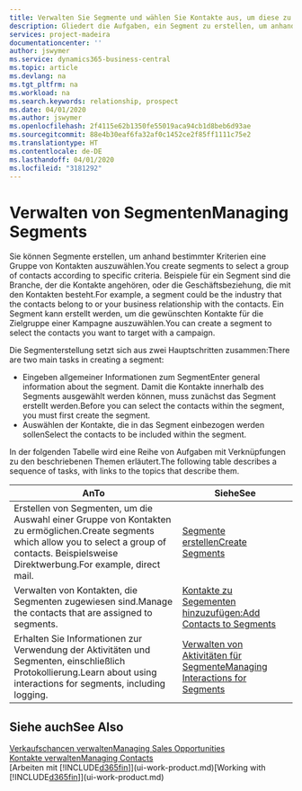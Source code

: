```yaml
---
title: Verwalten Sie Segmente und wählen Sie Kontakte aus, um diese zu berücksichtigen| Microsoft Docs
description: Gliedert die Aufgaben, ein Segment zu erstellen, um anhand bestimmter Kriterien eine Gruppe von Kontakten auszuwählen, zum Beispiel Kontakte in einer Branche, die Sie anvisieren möchten.
services: project-madeira
documentationcenter: ''
author: jswymer
ms.service: dynamics365-business-central
ms.topic: article
ms.devlang: na
ms.tgt_pltfrm: na
ms.workload: na
ms.search.keywords: relationship, prospect
ms.date: 04/01/2020
ms.author: jswymer
ms.openlocfilehash: 2f4115e62b1350fe55019aca94cb1d8beb6d93ae
ms.sourcegitcommit: 88e4b30eaf6fa32af0c1452ce2f85ff1111c75e2
ms.translationtype: HT
ms.contentlocale: de-DE
ms.lasthandoff: 04/01/2020
ms.locfileid: "3181292"
---
```

# <a name="managing-segments"></a><span data-ttu-id="c270a-103">Verwalten von Segmenten</span><span class="sxs-lookup"><span data-stu-id="c270a-103">Managing Segments</span></span>
<span data-ttu-id="c270a-104">Sie können Segmente erstellen, um anhand bestimmter Kriterien eine Gruppe von Kontakten auszuwählen.</span><span class="sxs-lookup"><span data-stu-id="c270a-104">You create segments to select a group of contacts according to specific criteria.</span></span> <span data-ttu-id="c270a-105">Beispiele für ein Segment sind die Branche, der die Kontakte angehören, oder die Geschäftsbeziehung, die mit den Kontakten besteht.</span><span class="sxs-lookup"><span data-stu-id="c270a-105">For example, a segment could be the industry that the contacts belong to or your business relationship with the contacts.</span></span> <span data-ttu-id="c270a-106">Ein Segment kann erstellt werden, um die gewünschten Kontakte für die Zielgruppe einer Kampagne auszuwählen.</span><span class="sxs-lookup"><span data-stu-id="c270a-106">You can create a segment to select the contacts you want to target with a campaign.</span></span>

<span data-ttu-id="c270a-107">Die Segmenterstellung setzt sich aus zwei Hauptschritten zusammen:</span><span class="sxs-lookup"><span data-stu-id="c270a-107">There are two main tasks in creating a segment:</span></span>

* <span data-ttu-id="c270a-108">Eingeben allgemeiner Informationen zum Segment</span><span class="sxs-lookup"><span data-stu-id="c270a-108">Enter general information about the segment.</span></span> <span data-ttu-id="c270a-109">Damit die Kontakte innerhalb des Segments ausgewählt werden können, muss zunächst das Segment erstellt werden.</span><span class="sxs-lookup"><span data-stu-id="c270a-109">Before you can select the contacts within the segment, you must first create the segment.</span></span>
* <span data-ttu-id="c270a-110">Auswählen der Kontakte, die in das Segment einbezogen werden sollen</span><span class="sxs-lookup"><span data-stu-id="c270a-110">Select the contacts to be included within the segment.</span></span>

<span data-ttu-id="c270a-111">In der folgenden Tabelle wird eine Reihe von Aufgaben mit Verknüpfungen zu den beschriebenen Themen erläutert.</span><span class="sxs-lookup"><span data-stu-id="c270a-111">The following table describes a sequence of tasks, with links to the topics that describe them.</span></span>

| <span data-ttu-id="c270a-112">An</span><span class="sxs-lookup"><span data-stu-id="c270a-112">To</span></span> | <span data-ttu-id="c270a-113">Siehe</span><span class="sxs-lookup"><span data-stu-id="c270a-113">See</span></span> |
| --- | --- |
| <span data-ttu-id="c270a-114">Erstellen von Segmenten, um die Auswahl einer Gruppe von Kontakten zu ermöglichen.</span><span class="sxs-lookup"><span data-stu-id="c270a-114">Create segments which allow you to select a group of contacts.</span></span> <span data-ttu-id="c270a-115">Beispielsweise Direktwerbung.</span><span class="sxs-lookup"><span data-stu-id="c270a-115">For example, direct mail.</span></span> |[<span data-ttu-id="c270a-116">Segmente erstellen</span><span class="sxs-lookup"><span data-stu-id="c270a-116">Create Segments</span></span>](marketing-how-create-segment.md) |
| <span data-ttu-id="c270a-117">Verwalten von Kontakten, die Segmenten zugewiesen sind.</span><span class="sxs-lookup"><span data-stu-id="c270a-117">Manage the contacts that are assigned to segments.</span></span> |[<span data-ttu-id="c270a-118">Kontakte zu Segementen hinzuzufügen:</span><span class="sxs-lookup"><span data-stu-id="c270a-118">Add Contacts to Segments</span></span>](marketing-add-contact-segment.md) |
| <span data-ttu-id="c270a-119">Erhalten Sie Informationen zur Verwendung der Aktivitäten und Segmenten, einschließlich Protokollierung.</span><span class="sxs-lookup"><span data-stu-id="c270a-119">Learn about using interactions for segments, including logging.</span></span> |[<span data-ttu-id="c270a-120">Verwalten von Aktivitäten für Segmente</span><span class="sxs-lookup"><span data-stu-id="c270a-120">Managing Interactions for Segments</span></span>](marketing-interaction-segments.md) |

## <a name="see-also"></a><span data-ttu-id="c270a-121">Siehe auch</span><span class="sxs-lookup"><span data-stu-id="c270a-121">See Also</span></span>
[<span data-ttu-id="c270a-122">Verkaufschancen verwalten</span><span class="sxs-lookup"><span data-stu-id="c270a-122">Managing Sales Opportunities</span></span>](marketing-manage-sales-opportunities.md)  
[<span data-ttu-id="c270a-123">Kontakte verwalten</span><span class="sxs-lookup"><span data-stu-id="c270a-123">Managing Contacts</span></span>](marketing-contacts.md)  
<span data-ttu-id="c270a-124">[Arbeiten mit [!INCLUDE[d365fin](includes/d365fin_md.md)]](ui-work-product.md)</span><span class="sxs-lookup"><span data-stu-id="c270a-124">[Working with [!INCLUDE[d365fin](includes/d365fin_md.md)]](ui-work-product.md)</span></span>
